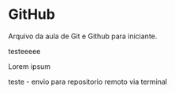 # GitHub

Arquivo da aula de Git e Github para iniciante.

testeeeee

Lorem ipsum

teste - envio para repositorio remoto via terminal
